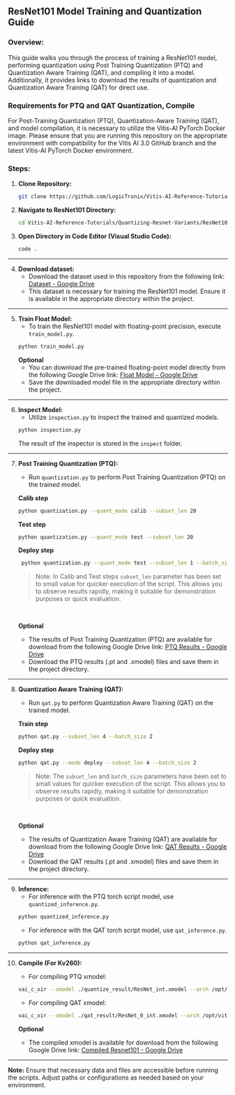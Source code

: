 ## ResNet101 Model Training and Quantization Guide

### Overview:
This guide walks you through the process of training a ResNet101 model, performing quantization using Post Training Quantization (PTQ) and Quantization Aware Training (QAT), and compiling it into a model. Additionally, it provides links to download the results of quantization and Quantization Aware Training (QAT) for direct use.


### Requirements for PTQ and QAT Quantization, Compile
For Post-Training Quantization (PTQ), Quantization-Aware Training (QAT), and model compilation, it is necessary to utilize the Vitis-AI PyTorch Docker image. Please ensure that you are running this repository on the appropriate environment with compatibility for the Vitis AI 3.0 GitHub branch and the latest Vitis-AI PyTorch Docker environment.


### Steps:

1. **Clone Repository:**
   ```bash
   git clone https://github.com/LogicTronix/Vitis-AI-Reference-Tutorials.git
   ```
2. **Navigate to ResNet101 Directory:**
   ```bash
   cd Vitis-AI-Reference-Tutorials/Quantizing-Resnet-Variants/ResNet101
   ```

3. **Open Directory in Code Editor (Visual Studio Code):**
   ```bash
   code .
   ```

<hr>

4. **Download dataset:**
    - Download the dataset used in this repository from the following link: [Dataset - Google Drive](https://drive.google.com/file/d/167L5B9ORegMzydr1SAT8EGDKjXgYaEim/view?usp=drive_link)
    - This dataset is necessary for training the ResNet101 model. Ensure it is available in the appropriate directory within the project.

<hr>

5. **Train Float Model:**
   - To train the ResNet101 model with floating-point precision, execute `train_model.py`.
   ```bash
   python train_model.py
   ```
   **Optional**
   - You can download the pre-trained floating-point model directly from the following Google Drive link: [Float Model - Google Drive](https://drive.google.com/file/d/1D47eF_OBuC-3MN4EWcRc_zTjL3Md7bOx/view?usp=drive_link)
   - Save the downloaded model file in the appropriate directory within the project.

<hr>

6. **Inspect Model:**
   - Utilize `inspection.py` to inspect the trained and quantized models.
   ```bash
   python inspection.py
   ```
   The result of the inspector is stored in the `inspect` folder.

<hr>

7. **Post Training Quantization (PTQ):**
   - Run `quantization.py` to perform Post Training Quantization (PTQ) on the trained model.

   **Calib step**
   ```bash
   python quantization.py --quant_mode calib --subset_len 20
   ```
   **Test step**
   ```bash
   python quantization.py --quant_mode test --subset_len 20
   ```

   **Deploy step**
   ```bash 
    python quantization.py --quant_mode test --subset_len 1 --batch_size 1 --deploy
    ```
    > Note: In Calib and Test steps `subset_len` parameter has been set to small value for quicker execution of the script. This allows you to observe results rapidly, making it suitable for demonstration purposes or quick evaluation.

    <br>

   **Optional**
   - The results of Post Training Quantization (PTQ) are available for download from the following Google Drive link: [PTQ Results - Google Drive](https://drive.google.com/drive/folders/1lnKIpZwAvGlKJfZlE1VN8PEOeozoGRKJ?usp=drive_link)
   - Download the PTQ results (.pt and .xmodel) files and save them in the project directory.

<hr>

8. **Quantization Aware Training (QAT):**
   - Run `qat.py` to perform Quantization Aware Training (QAT) on the trained model.

   **Train step**
   ```bash
   python qat.py --subset_len 4 --batch_size 2
   ```

   **Deploy step**
   ```bash
   python qat.py --mode deploy --subset_len 4 --batch_size 2
   ```

   > Note: The `subset_len` and `batch_size` parameters have been set to small values for quicker execution of the script. This allows you to observe results rapidly, making it suitable for demonstration purposes or quick evaluation.

    <br>

   **Optional**
   - The results of Quantization Aware Training (QAT) are available for download from the following Google Drive link: [QAT Results - Google Drive](https://drive.google.com/drive/folders/1osXKz-LEdapqVkmgDK9IrXX51NmnhSHP?usp=drive_link)
   - Download the QAT results (.pt and .xmodel) files and save them in the project directory.

<hr>

9. **Inference:**
   - For inference with the PTQ torch script model, use `quantized_inference.py`.
   ```bash
   python quantized_inference.py
   ```
   - For inference with the QAT torch script model, use `qat_inference.py`.
   ```bash
   python qat_inference.py
   ```

<hr>

10. **Compile (For Kv260):**
    - For compiling PTQ xmodel:
    ```bash
    vai_c_xir --xmodel ./quantize_result/ResNet_int.xmodel --arch /opt/vitis_ai/compiler/arch/DPUCZDX8G/KV260/arch.json --net_name RESNET101 --output_dir ./Compiled
    ```
    - For compiling QAT xmodel:
    ```bash
    vai_c_xir --xmodel ./qat_result/ResNet_0_int.xmodel --arch /opt/vitis_ai/compiler/arch/DPUCZDX8G/KV260/arch.json --net_name RESNET101 --output_dir ./Compiled_QAT
    ```
    
    **Optional**
    - The compiled xmodel is available for download from the following Google Drive link: [Compiled Resnet101 - Google Drive](https://drive.google.com/drive/folders/1nZ23de0t98_22rrq3MX5n_fIkmUNbUn-?usp=drive_link)

<hr>

**Note:** Ensure that necessary data and files are accessible before running the scripts. Adjust paths or configurations as needed based on your environment.


